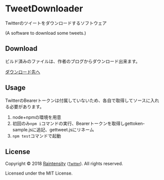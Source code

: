 # TweetDownloader
Twitterのツイートをダウンロードするソフトウェア

(A software to download some tweets.)

## Download
ビルド済みのファイルは、作者のブログからダウンロード出来ます。

[ダウンロード先へ](https://blog.usx.jp/software/tweetdownloader/)

## Usage
TwitterのBearerトークンは付属していないため、各自で取得してソースに入れる必要があります。

1. node+npmの環境を用意
2. 初回のみ`npm i`コマンドの実行、Bearerトークンを取得しgettoken-sample.jsに追記、gettweet.jsにリネーム
3. `npm test`コマンドで起動

## License
Copyright &copy; 2018 [Raintensity](https://blog.usx.jp/) <small>([Twitter](https://twitter.com/Raintensity)</small>). All rights reserved.

Licensed under the MIT License.
